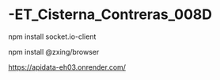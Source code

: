 # -ET_Cisterna_Contreras_008D

npm install socket.io-client

npm install @zxing/browser

https://apidata-eh03.onrender.com/
